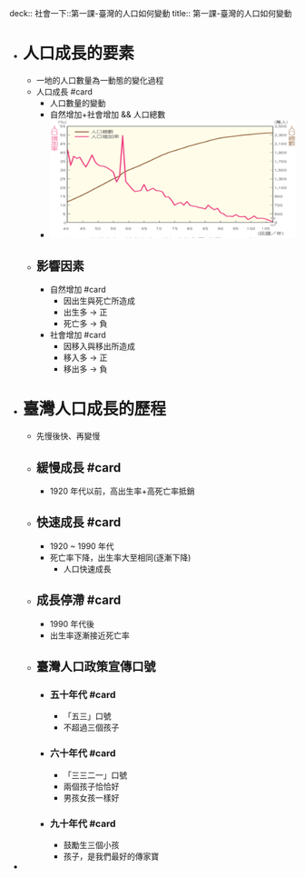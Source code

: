deck:: 社會一下::第一課-臺灣的人口如何變動
title:: 第一課-臺灣的人口如何變動

- # 人口成長的要素
	- 一地的人口數量為一動態的變化過程
	- 人口成長 #card
		- 人口數量的變動
		- 自然增加+社會增加 && 人口總數
		- ![image.png](../assets/image_1657680538681_0.png)
	- ## 影響因素
		- 自然增加 #card
			- 因出生與死亡所造成
			- 出生多 -> 正
			- 死亡多 -> 負
		- 社會增加 #card
			- 因移入與移出所造成
			- 移入多 -> 正
			- 移出多 -> 負
- # 臺灣人口成長的歷程
	- 先慢後快、再變慢
	- ## 緩慢成長 #card
		- 1920 年代以前，高出生率+高死亡率抵銷
	- ## 快速成長 #card
		- 1920 ~ 1990 年代
		- 死亡率下降，出生率大至相同(逐漸下降)
			- 人口快速成長
	- ## 成長停滯 #card
		- 1990 年代後
		- 出生率逐漸接近死亡率
	- ## 臺灣人口政策宣傳口號
		- ### 五十年代 #card
			- 「五三」口號
			- 不超過三個孩子
		- ### 六十年代 #card
			- 「三三二一」口號
			- 兩個孩子恰恰好
			- 男孩女孩一樣好
		- ### 九十年代 #card
			- 鼓勵生三個小孩
			- 孩子，是我們最好的傳家寶
-